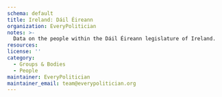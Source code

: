 ```yaml
---
schema: default
title: Ireland: Dáil Éireann
organization: EveryPolitician
notes: >-
  Data on the people within the Dáil Éireann legislature of Ireland.
resources:
license: ''
category:
  - Groups & Bodies
  - People
maintainer: EveryPolitician
maintainer_email: team@everypolitician.org
---
```

